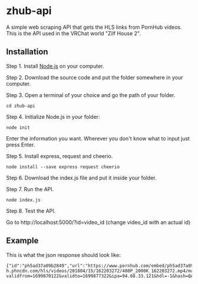 # zhub-api
A simple web scraping API that gets the HLS links from PornHub videos.
This is the API used in the VRChat world "Zilf House 2".



## Installation

Step 1. Install [Node.js](nodejs.org) on your computer.

Step 2. Download the source code and put the folder somewhere in your computer.

Step 3. Open a terminal of your choice and go the path of your folder.

```
cd zhub-api
```

Step 4. Initialize Node.js in your folder:

```
node init
```
Enter the information you want. Wherever you don't know what to input just press Enter.

Step 5. Install express, request and cheerio.

```
node install --save express request cheerio
```

Step 6. Download the index.js file and put it inside your folder.

Step 7. Run the API.

```
node index.js
```

Step 8. Test the API.

Go to http://localhost:5000/?id=video_id (change video_id with an actual id)

## Example
This is what the json response should look like:

```
{"id":"ph5ad37a09b2849","url":"https://www.pornhub.com/embed/ph5ad37a09b2849","hls":"https://ee-h.phncdn.com/hls/videos/201804/15/162203272/480P_2000K_162203272.mp4/master.m3u8?validfrom=1699870122&validto=1699877322&ipa=94.68.33.121&hdl=-1&hash=QAVWaiZrmHSbv57B0XBE4szj4PE%3D"}
```
